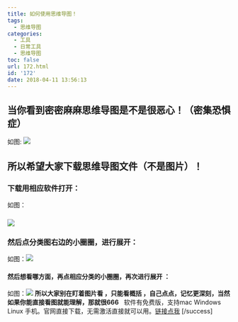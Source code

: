 ```yaml
---
title: 如何使用思维导图！
tags:
  - 思维导图
categories:
  - 工具
  - 日常工具
  - 思维导图
toc: false
url: 172.html
id: '172'
date: 2018-04-11 13:56:13
---
```




当你看到密密麻麻思维导图是不是很恶心！（密集恐惧症）
--------------------------

如图: ![](https://blog.mviai.com/images/wp-content/uploads/2018/04/物理层-95x150.png)

所以希望大家下载思维导图文件（不是图片）！
---------------------

### 下载用相应软件打开：

如图：

### ![](https://blog.mviai.com/images/wp-content/uploads/2018/04/2018-04-11_133904-150x113.png)

### 然后点分类图右边的小圈圈，进行展开：

如图：![](https://blog.mviai.com/images/wp-content/uploads/2018/04/2018-04-11_133912-150x107.png)

#### 然后想看哪方面，再点相应分类的小圈圈，再次进行展开 ：

如图：![](https://blog.mviai.com/images/wp-content/uploads/2018/04/2018-04-11_133931-150x90.png) **所以大家别在盯着图片看 ，只能看概括 ，自己点点，记忆更深刻，当然如果你能直接看图就能理解，那就很666**   软件有免费版，支持mac Windows Linux 手机。官网直接下载，无需激活直接就可以用。[链接点我](http://www.xmindchina.net/xiazai.html) \[/success\]